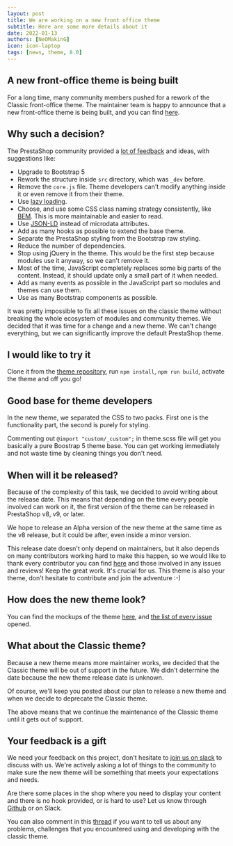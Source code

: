 ```yaml
---
layout: post
title: We are working on a new front office theme
subtitle: Here are some more details about it
date: 2022-01-13
authors: [NeOMakinG]
icon: icon-laptop
tags: [news, theme, 8.0]
---
```


## A new front-office theme is being built 

For a long time, many community members pushed for a rework of the Classic front-office theme. The maintainer team is happy to announce that a new front-office theme is being built, and you can find [here](https://github.com/PrestaShop/theme-refacto).

## Why such a decision?

The PrestaShop community provided a [lot of feedback](https://github.com/PrestaShop/PrestaShop/issues/14533) and ideas, with suggestions like:

-   Upgrade to Bootstrap 5
-   Rework the structure inside  `src`  directory, which was  `_dev`  before.
-   Remove the `core.js` file. Theme developers can't modify anything inside it or even remove it from their theme.
-   Use [lazy loading](https://en.wikipedia.org/wiki/Lazy_loading).
-   Choose, and use some CSS class naming strategy consistently, like [BEM](https://github.com/getbem/getbem.com/). This is more maintainable and easier to read.
-   Use [JSON-LD](https://en.wikipedia.org/wiki/JSON-LD) instead of microdata attributes.
-   Add as many hooks as possible to extend the base theme.
-   Separate the PrestaShop styling from the Bootstrap raw styling.
-   Reduce the number of dependencies.
-   Stop using jQuery in the theme. This would be the first step because modules use it anyway, so we can't remove it.
-   Most of the time, JavaScript completely replaces some big parts of the content. Instead, it should update only a small part of it when needed.
-   Add as many events as possible in the JavaScript part so modules and themes can use them.
-   Use as many Bootstrap components as possible.

It was pretty impossible to fix all these issues on the classic theme without breaking the whole ecosystem of modules and community themes. We decided that it was time for a change and a new theme. We can't change everything, but we can significantly improve the default PrestaShop theme.

## I would like to try it

Clone it from the [theme repository](https://github.com/PrestaShop/theme-refacto), run `npm install`, `npm run build`, activate the theme and off you go!

## Good base for theme developers

In the new theme, we separated the CSS to two packs. First one is the functionality part, the second is purely for styling.

Commenting out `@import "custom/_custom";` in theme.scss file will get you basically a pure Boostrap 5 theme base. You can get working immediately and not waste time by cleaning things you don't need.

## When will it be released?

Because of the complexity of this task, we decided to avoid writing about the release date. This means that depending on the time every people involved can work on it, the first version of the theme can be released in PrestaShop v8, v9, or later.

We hope to release an Alpha version of the new theme at the same time as the v8 release, but it could be after, even inside a minor version.

This release date doesn't only depend on maintainers, but it also depends on many contributors working hard to make this happen, so we would like to thank every contributor you can find [here](https://github.com/PrestaShop/theme-refacto/graphs/contributors) and those involved in any issues and reviews! Keep the great work. It's crucial for us. This theme is also your theme, don't hesitate to contribute and join the adventure :-)

## How does the new theme look?

You can find the mockups of the theme [here](https://www.figma.com/file/LfVl5leeSKcVUhSaYwhbtM/New-Theme), and [the list of every issue](https://github.com/PrestaShop/theme-refacto/issues) opened.

## What about the Classic theme?

Because a new theme means more maintainer works, we decided that the Classic theme will be out of support in the future. We didn't determine the date because the new theme release date is unknown.

Of course, we'll keep you posted about our plan to release a new theme and when we decide to deprecate the Classic theme.

The above means that we continue the maintenance of the Classic theme until it gets out of support.

## Your feedback is a gift

We need your feedback on this project, don't hesitate to [join us on slack](https://www.prestashop-project.org/slack/) to discuss with us. We're actively asking a lot of things to the community to make sure the new theme will be something that meets your expectations and needs.

Are there some places in the shop where you need to display your content and there is no hook provided, or is hard to use? Let us know through [Github](https://github.com/PrestaShop/PrestaShop/issues) or on Slack.

You can also comment in this [thread](https://github.com/PrestaShop/theme-refacto/issues/2) if you want to tell us about any problems, challenges that you encountered using and developing with the classic theme.
